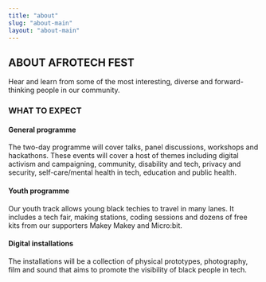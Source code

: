 ```yaml
---
title: "about"
slug: "about-main"
layout: "about-main"
---
```


<div class="row">
<div class="col-xs-12 col-md-9 mt-10">
 <h2 class="">ABOUT AFROTECH FEST</h2>
    
<p class="page-description">Hear and learn from some of the most interesting, diverse and forward-thinking people in our community.</p>

<h3> WHAT TO EXPECT </h3>

<h4>General programme</h4>
<p>The two-day programme will cover talks, panel discussions, workshops and hackathons. These events will cover a host of themes including digital activism and campaigning, community, disability and tech, privacy and security, self-care/mental health in tech, education and public health.</p>

<h4>Youth programme</h4>

<p>Our youth track allows young black techies to travel in many lanes. It includes a tech fair, making stations, coding sessions and dozens of free kits from our supporters Makey Makey and Micro:bit.</p>

<h4>Digital installations</h4>
<p>The installations will be a collection of physical prototypes, photography, film and sound that aims to promote the visibility of black people in tech.</p>

</div>

</div>